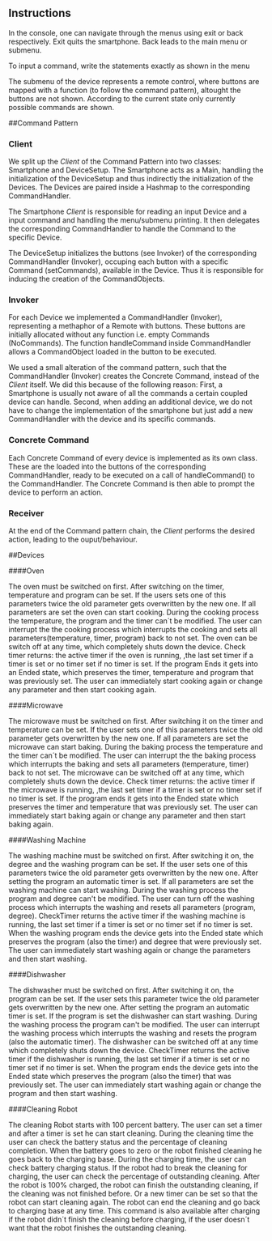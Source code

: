## Instructions

In the console, one can navigate through the menus
using exit or back respectively. Exit quits the smartphone. Back leads to the main menu or submenu.

To input a command, write the statements exactly as shown in the menu

The submenu of the device represents a remote control, where buttons 
are mapped with a function (to follow the command pattern), altought the buttons are not shown. According to the current state
only currently possible commands are shown.

##Command Pattern
### Client

We split up the *Client* of the Command Pattern into two classes: Smartphone and DeviceSetup. The Smartphone acts as a Main, handling the initialization of the DeviceSetup and thus indirectly the initialization of the Devices. The Devices are paired inside a Hashmap to the corresponding CommandHandler. 

The Smartphone *Client* is responsible for reading an input Device and a input command and handling the menu/submenu printing. It then delegates the corresponding CommandHandler to handle the Command to the specific Device.

The DeviceSetup initializes the buttons (see Invoker) of the corresponding CommandHandler (Invoker), occuping each button with a specific Command (setCommands), available in the Device. Thus it is responsible for inducing the creation of the CommandObjects.

### Invoker

For each Device we implemented a CommandHandler (Invoker), representing a methaphor of a Remote with buttons. These buttons are initially allocated without any function i.e. empty Commands (NoCommands). The function handleCommand inside CommandHandler allows a CommandObject loaded in the button to be executed.

We used a small alteration of the command pattern, such that the CommandHandler (Invoker) creates the Concrete Command, instead of the *Client* itself. We did this because of the following reason: First, a Smartphone is usually not aware of all the commands a certain coupled device can handle. Second, when adding an additional device, we do not have to change the implementation of the smartphone but just add a new CommandHandler with the device and its specific commands.


### Concrete Command

Each Concrete Command of every device is implemented as its own class. These are the loaded into the buttons of the corresponding CommandHandler, ready to be executed on a call of handleCommand() to the CommandHandler. The Concrete Command is then able to prompt the device to perform an action.

### Receiver

At the end of the Command pattern chain, the *Client* performs the desired action, leading to the ouput/behaviour.

##Devices

####Oven

The oven must be switched on first. After switching on the timer, temperature and program can be set. If the users sets one of this
parameters twice the old parameter gets overwritten by the new one. If all parameters are set the oven can start cooking.
During the cooking process the temperature, the program and the timer can´t be modified. The user can interrupt the
the cooking process which interrupts the cooking and sets all parameters(temperature, timer, program) back to not set. The oven can be switch off at any time, which completely shuts down the device. Check timer returns: the active timer if the oven is running,
,the last set timer if a timer is set or no timer set if no timer is set. If the program Ends it gets into an Ended state, 
which preserves the timer, temperature and program that was previously set. The user can immediately start cooking again or change
any parameter and then start cooking again. 

####Microwave

The microwave must be switched on first. After switching it on the timer and temperature can be set. If the user sets one of this
parameters twice the old parameter gets overwritten by the new one. If all parameters are set the microwave can start baking.
During the baking process the temperature and the timer can´t be modified. The user can interrupt the
the baking process which interrupts the baking and sets all parameters (temperature, timer) back to not set. The microwave can be switched off at any time, which completely shuts down the device. Check timer returns: the active timer if the microwave is running,
,the last set timer if a timer is set or no timer set if no timer is set. If the program ends it gets into the Ended state 
which preserves the timer and temperature that was previously set. The user can immediately start baking again or change
any parameter and then start baking again. 

####Washing Machine

The washing machine must be switched on first. After switching it on, the degree and the washing program can be set. If the user sets one of
this parameters twice the old parameter gets overwritten by the new one. After setting the program an automatic timer is set. If all parameters are set the washing machine can start washing.
During the washing process the program and degree can't be modified. The user can turn off the washing process
which interrupts the washing and resets all parameters (program, degree).
CheckTimer returns the active timer if the washing machine is running, the last set timer if a timer is set or no timer set if no timer is set. 
When the washing program ends the device gets into the Ended state which preserves the program (also the timer) and degree that were previously set.
The user can immediately start washing again or change the parameters and then start washing.


####Dishwasher

The dishwasher must be switched on first. After switching it on, the program can be set. If the user sets this parameter twice
the old parameter gets overwritten by the new one. After setting the program an automatic timer is set. If the program is set the dishwasher can start washing.
During the washing process the program can't be modified. The user can interrupt the washing process which interrupts the washing and resets the program (also the automatic timer).
The dishwasher can be switched off at any time which completely shuts down the device.
CheckTimer returns the active timer if the dishwasher is running, the last set timer if a timer is set or no timer set if no timer is set.
When the program ends the device gets into the Ended state which preserves the program (also the timer) that was previously set.
The user can immediately start washing again or change the program and then start washing.


####Cleaning Robot

The cleaning Robot starts with 100 percent battery. The user can set a timer and after a timer is set he can start cleaning. 
During the cleaning time the user can check the battery status and the percentage of cleaning completion.
When the battery goes to zero or the robot finished cleaning he goes back to the charging base. During the charging time, the user can check battery charging status.
If the robot had to break the cleaning for charging, the user can check the percentage of outstanding cleaning.
After the robot is 100% charged, the robot can finish the outstanding cleaning, if the cleaning was not finished before.
Or a new timer can be set so that the robot can start cleaning again. The robot can end the cleaning and go back to charging base at any time.
This command is also available after charging if the robot didn´t finish the cleaning before charging, if the user doesn´t want that the robot finishes the outstanding cleaning.
